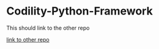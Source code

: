 # Codility-Python-Framework

This should link to the other repo

[link to other repo](https://github.com/Gazoo101/Codility-Cpp11-Framework)
